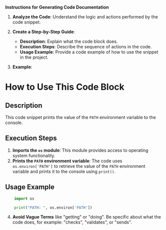 **Instructions for Generating Code Documentation**

1. **Analyze the Code**: Understand the logic and actions performed by the code snippet.

2. **Create a Step-by-Step Guide**:
    - **Description**: Explain what the code block does.
    - **Execution Steps**: Describe the sequence of actions in the code.
    - **Usage Example**: Provide a code example of how to use the snippet in the project.

3. **Example**:

How to Use This Code Block
=========================================================================================

Description
-------------------------
This code snippet prints the value of the `PATH` environment variable to the console.

Execution Steps
-------------------------
1. **Imports the `os` module**: This module provides access to operating system functionality.
2. **Prints the `PATH` environment variable**: The code uses `os.environ['PATH']` to retrieve the value of the `PATH` environment variable and prints it to the console using `print()`.

Usage Example
-------------------------

```python
    import os

    print("PATH: ", os.environ['PATH'])
```

4. **Avoid Vague Terms** like "getting" or "doing". Be specific about what the code does, for example: "checks", "validates", or "sends".